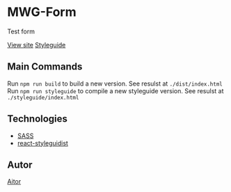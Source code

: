 # MWG-Form

Test form

[View site](https://torian12321.github.io/mwg-form/dist/)
[Styleguide](https://torian12321.github.io/mwg-form/styleguide/)


Main Commands
---------------

Run `npm run build` to build a new version. See resulst at `./dist/index.html`
Run `npm run styleguide` to compile a new styleguide version. See resulst at `./styleguide/index.html`


Technologies
---------------

- [SASS](http://sass-lang.com/)
- [react-styleguidist](https://github.com/styleguidist/react-styleguidist)


Autor
---------------
[Aitor](https://torian12321.github.io/my_web/dist/)

